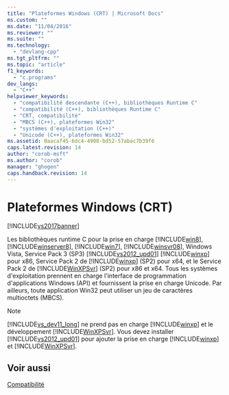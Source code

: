 ```yaml
---
title: "Plateformes Windows (CRT) | Microsoft Docs"
ms.custom: ""
ms.date: "11/04/2016"
ms.reviewer: ""
ms.suite: ""
ms.technology: 
  - "devlang-cpp"
ms.tgt_pltfrm: ""
ms.topic: "article"
f1_keywords: 
  - "c.programs"
dev_langs: 
  - "C++"
helpviewer_keywords: 
  - "compatibilité descendante (C++), bibliothèques Runtime C"
  - "compatibilité (C++), bibliothèques Runtime C"
  - "CRT, compatibilité"
  - "MBCS (C++), plateformes Win32"
  - "systèmes d'exploitation (C++)"
  - "Unicode (C++), plateformes Win32"
ms.assetid: 0aacaf45-6dc4-4908-bd52-57abac7b39f6
caps.latest.revision: 14
author: "corob-msft"
ms.author: "corob"
manager: "ghogen"
caps.handback.revision: 14
---
```

# Plateformes Windows (CRT)
[!INCLUDE[vs2017banner](../assembler/inline/includes/vs2017banner.md)]

Les bibliothèques runtime C pour la prise en charge [!INCLUDE[win8](../build/includes/win8_md.md)], [!INCLUDE[winserver8](../build/includes/winserver8_md.md)], [!INCLUDE[win7](../build/includes/win7_md.md)], [!INCLUDE[winsvr08](../build/includes/winsvr08_md.md)], Windows Vista, Service Pack 3 \(SP3\) [!INCLUDE[vs2012_upd01](../c-runtime-library/includes/vs2012_upd01_md.md)] [!INCLUDE[winxp](../build/includes/winxp_md.md)] pour x86, Service Pack 2 de [!INCLUDE[winxp](../build/includes/winxp_md.md)] \(SP2\) pour x64, et le Service Pack 2 de [!INCLUDE[WinXPSvr](../build/includes/winxpsvr_md.md)] \(SP2\) pour x86 et x64.  Tous les systèmes d'exploitation prennent en charge l'interface de programmation d'applications Windows \(API\) et fournissent la prise en charge Unicode.  Par ailleurs, toute application Win32 peut utiliser un jeu de caractères multioctets \(MBCS\).  
  
> [!NOTE]
>  [!INCLUDE[vs_dev11_long](../build/includes/vs_dev11_long_md.md)] ne prend pas en charge [!INCLUDE[winxp](../build/includes/winxp_md.md)] et le développement [!INCLUDE[WinXPSvr](../build/includes/winxpsvr_md.md)].  Vous devez installer [!INCLUDE[vs2012_upd01](../c-runtime-library/includes/vs2012_upd01_md.md)] pour ajouter la prise en charge [!INCLUDE[winxp](../build/includes/winxp_md.md)] et [!INCLUDE[WinXPSvr](../build/includes/winxpsvr_md.md)].  
  
## Voir aussi  
 [Compatibilité](../c-runtime-library/compatibility.md)